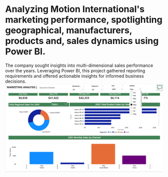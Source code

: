 # Analyzing Motion International's marketing performance, spotlighting geographical, manufacturers, products and, sales dynamics using Power BI.
The company sought insights into multi-dimensional sales performance over the years. Leveraging Power BI, this project gathered reporting requirements and offered actionable insights for informed business decisions.
![](PBI_May_25.png)
